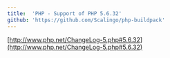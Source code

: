```yaml
---
title:	'PHP - Support of PHP 5.6.32'
github: 'https://github.com/Scalingo/php-buildpack'
---
```


[http://www.php.net/ChangeLog-5.php#5.6.32](http://www.php.net/ChangeLog-5.php#5.6.32)
